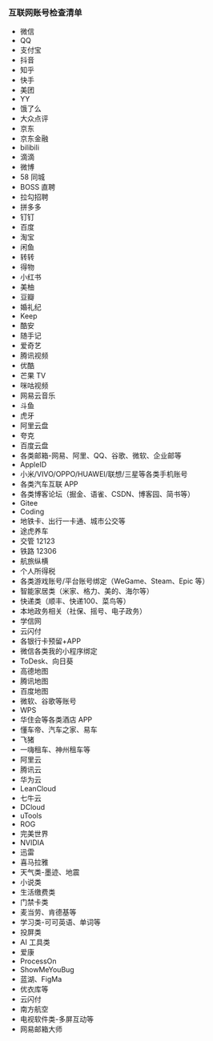 ### 互联网账号检查清单

* 微信
* QQ
* 支付宝
* 抖音
* 知乎
* 快手
* 美团
* YY
* 饿了么
* 大众点评
* 京东
* 京东金融
* bilibili
* 滴滴
* 微博
* 58 同城
* BOSS 直聘
* 拉勾招聘
* 拼多多
* 钉钉
* 百度
* 淘宝
* 闲鱼
* 转转
* 得物
* 小红书
* 美柚
* 豆瓣
* 婚礼纪
* Keep
* 酷安
* 随手记
* 爱奇艺
* 腾讯视频
* 优酷
* 芒果 TV
* 咪咕视频
* 网易云音乐
* 斗鱼
* 虎牙
* 阿里云盘
* 夸克
* 百度云盘
* 各类邮箱-网易、阿里、QQ、谷歌、微软、企业邮等
* AppleID
* 小米/VIVO/OPPO/HUAWEI/联想/三星等各类手机账号
* 各类汽车互联 APP
* 各类博客论坛（掘金、语雀、CSDN、博客园、简书等）
* Gitee
* Coding
* 地铁卡、出行一卡通、城市公交等
* 途虎养车
* 交管 12123
* 铁路 12306
* 航旅纵横
* 个人所得税
* 各类游戏账号/平台账号绑定（WeGame、Steam、Epic 等）
* 智能家居类（米家、格力、美的、海尔等）
* 快递类（顺丰、快递100、菜鸟等）
* 本地政务相关（社保、摇号、电子政务）
* 学信网
* 云闪付
* 各银行卡预留+APP
* 微信各类我的小程序绑定
* ToDesk、向日葵
* 高德地图
* 腾讯地图
* 百度地图
* 微软、谷歌等账号
* WPS
* 华住会等各类酒店 APP
* 懂车帝、汽车之家、易车
* 飞猪
* 一嗨租车、神州租车等
* 阿里云
* 腾讯云
* 华为云
* LeanCloud
* 七牛云
* DCloud
* uTools
* ROG
* 完美世界
* NVIDIA
* 迅雷
* 喜马拉雅
* 天气类-墨迹、地震
* 小说类
* 生活缴费类
* 门禁卡类
* 麦当劳、肯德基等
* 学习类-可可英语、单词等
* 投屏类
* AI 工具类
* 爱康
* ProcessOn
* ShowMeYouBug
* 蓝湖、FigMa
* 优衣库等
* 云闪付
* 南方航空
* 电视软件类-多屏互动等
* 网易邮箱大师

